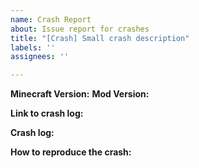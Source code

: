 ```yaml
---
name: Crash Report
about: Issue report for crashes
title: "[Crash] Small crash description"
labels: ''
assignees: ''

---
```


**Minecraft Version:** <Enter minecraft version here>
**Mod Version:** <Enter mod version here>

**Link to crash log:** <optional> 

**Crash log:** <Paste crash log if the link to the log isnt provided>

**How to reproduce the crash:** <Enter how the crash happens>
